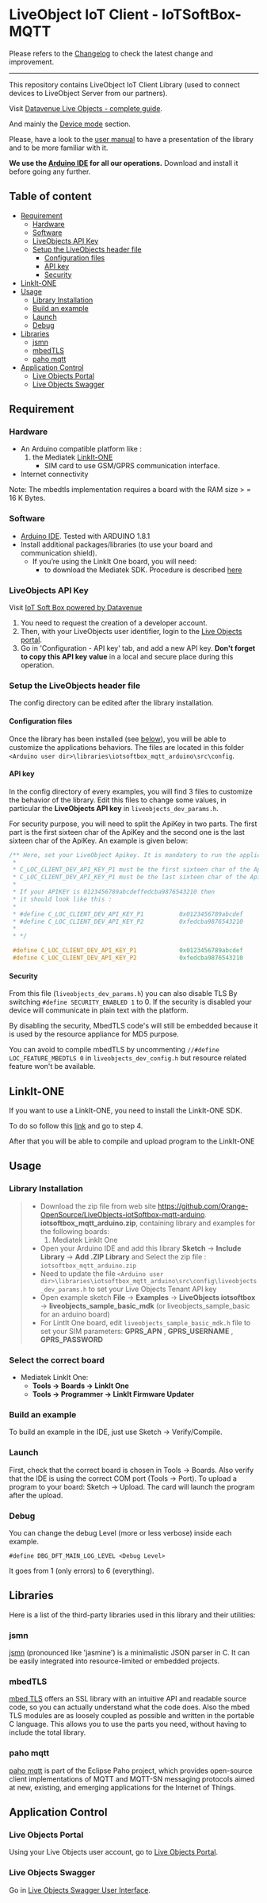 # LiveObject IoT Client - IoTSoftBox-MQTT

Please refers to the [Changelog](ChangeLog.md) to check the latest change and improvement.

---

This repository contains LiveObject IoT Client Library (used to connect devices to LiveObject Server from our partners).

Visit [Datavenue Live Objects - complete guide](https://liveobjects.orange-business.com/doc/html/lo_manual.html).

And mainly the [Device mode](https://liveobjects.orange-business.com/doc/html/lo_manual.html#MQTT_MODE_DEVICE) section.

Please, have a look to the [user manual](docs/liveobjects_starterkit_arduino_v1.2.pdf) to have a presentation of the library and to be more familiar with it.

**We use the [Arduino IDE](https://www.arduino.cc/en/Main/Software) for all our operations.** Download and install it before going any further.

## Table of content

- [Requirement](#requirement)
	- [Hardware](#hardware)
	- [Software](#software)
	- [LiveObjects API Key](#liveobjects-api-key)
	- [Setup the LiveObjects header file](#setup-the-liveobjects-header-file)
		- [Configuration files](#configuration-files)
		- [API key](#api-key)
		- [Security](#security)
- [LinkIt-ONE](#linkit-one)
- [Usage](#usage)
	- [Library Installation](#library-installation)
	- [Build an example](#build-an-example)
	- [Launch](#launch)
	- [Debug](#debug)
- [Libraries](#libraries)
	- [jsmn](#jsmn)
	- [mbedTLS](#mbedtls)
	- [paho mqtt](#paho-mqtt)
- [Application Control](#application-control)
	- [Live Objects Portal](#live-objects-portal)
	- [Live Objects Swagger](#live-objects-swagger)


## Requirement

### Hardware

* An Arduino compatible platform like :
	1. the Mediatek [LinkIt-ONE](https://labs.mediatek.com/en/platform/linkit-one)
		* SIM card to use GSM/GPRS communication interface.
* Internet connectivity

Note: The mbedtls implementation requires a board with the RAM size > = 16 K Bytes.

### Software

* [Arduino IDE](https://www.arduino.cc/en/Main/Software). Tested with ARDUINO 1.8.1
* Install additional packages/libraries (to use your board and communication shield).
	* If you’re using the LinkIt One board, you will need:
		* to download the Mediatek SDK. Procedure is described [here](https://docs.labs.mediatek.com/resource/linkit-one/en/getting-started/get-started-on-windows/install-the-arduino-ide-and-linkit-one-sdk)

### LiveObjects API Key

Visit [IoT Soft Box powered by Datavenue](https://liveobjects.orange-business.com/v2/#/sdk)

1. You need to request the creation of a developer account.
1. Then, with your LiveObjects user identifier, login to the [Live Objects portal](https://liveobjects.orange-business.com/#/login).
1. Go in 'Configuration - API key' tab, and add a new API key.
**Don't forget to copy this API key value** in a local and secure place during this operation.

### Setup the LiveObjects header file

The config directory can be edited after the library installation.

#### Configuration files

Once the library has been installed (see [below](#library-installation)), you will be able to customize the applications behaviors. The files are located in this folder `<Arduino user dir>\libraries\iotsoftbox_mqtt_arduino\src\config`.

#### API key

In the config directory of every examples, you will find 3 files to customize the behavior of the library.
Edit this files to change some values, in particular the **LiveObjects API key** in `liveobjects_dev_params.h`.

For security purpose, you will need to split the ApiKey in two parts.
The first part is the first sixteen char of the ApiKey and the second one is the last sixteen char of the ApiKey.
 An example is given below:

```c
/** Here, set your LiveObject Apikey. It is mandatory to run the application
 *
 * C_LOC_CLIENT_DEV_API_KEY_P1 must be the first sixteen char of the ApiKey
 * C_LOC_CLIENT_DEV_API_KEY_P1 must be the last sixteen char of the ApiKey
 *
 * If your APIKEY is 0123456789abcdeffedcba9876543210 then
 * it should look like this :
 *
 * #define C_LOC_CLIENT_DEV_API_KEY_P1			0x0123456789abcdef
 * #define C_LOC_CLIENT_DEV_API_KEY_P2			0xfedcba9876543210
 *
 * */

 #define C_LOC_CLIENT_DEV_API_KEY_P1			0x0123456789abcdef
 #define C_LOC_CLIENT_DEV_API_KEY_P2			0xfedcba9876543210
```

#### Security
From this file (`liveobjects_dev_params.h`) you can also disable TLS By switching `#define SECURITY_ENABLED 1` to 0.
If the security is disabled your device will communicate in plain text with the platform.

By disabling the security, MbedTLS code's will still be embedded because it is used by the resource appliance for MD5 purpose.

You can avoid to compile mbedTLS by uncommenting `//#define LOC_FEATURE_MBEDTLS 0` in  `liveobjects_dev_config.h` but resource related feature won't be available.

## LinkIt-ONE

If you want to use a LinkIt-ONE, you need to install the LinkIt-ONE SDK.

To do so follow this [link](https://docs.labs.mediatek.com/resource/linkit-one/en/getting-started/get-started-on-windows/install-the-arduino-ide-and-linkit-one-sdk) and go to step 4.

After that you will be able to compile and upload program to the LinkIt-ONE

## Usage
### Library Installation

> - Download the zip file from web site https://github.com/Orange-OpenSource/LiveObjects-iotSoftbox-mqtt-arduino.
>	**iotsoftbox_mqtt_arduino.zip**, containing library and examples for the following boards:
>	1. Mediatek LinkIt One
> - Open your Arduino IDE and add this library **Sketch** -> **Include Library** -> **Add .ZIP Library** and Select the zip file : `iotsoftbox_mqtt_arduino.zip`
> - Need to update the file `<Arduino user dir>\libraries\iotsoftbox_mqtt_arduino\src\config\liveobjects_dev_params.h` to set your Live Objects Tenant API key
> - Open example sketch **File** -> **Examples** -> **LiveObjects iotsoftbox** -> **liveobjects_sample_basic_mdk** (or liveobjects_sample_basic for an arduino board)
> - For LintIt One board, edit `liveobjects_sample_basic_mdk.h`  file to set your SIM parameters: **GPRS_APN** , **GPRS_USERNAME** , **GPRS_PASSWORD**

### Select the correct board

- Mediatek LinkIt One:
	* **Tools -> Boards -> LinkIt One**
	* **Tools -> Programmer -> LinkIt Firmware Updater**

### Build an example

To build an example in the IDE, just use Sketch -> Verify/Compile.

### Launch

First, check that the correct board is chosen in Tools -> Boards. Also verify that the IDE is using the correct COM port (Tools -> Port).
To upload a program to your board: Sketch -> Upload.
The card will launch the program after the upload.

### Debug

You can change the debug Level (more or less verbose) inside each example.
```
#define DBG_DFT_MAIN_LOG_LEVEL <Debug Level>
```
It goes from 1 (only errors) to 6 (everything).

## Libraries

Here is a list of the third-party libraries used in this library and their utilities:

### jsmn

[jsmn](https://github.com/zserge/jsmn) (pronounced like 'jasmine') is a minimalistic JSON parser in C. It can be easily integrated into resource-limited or embedded projects.

### mbedTLS

[mbed TLS](https://github.com/ARMmbed/mbedtls) offers an SSL library with an intuitive API and readable source code, so you can actually understand what the code does. Also the mbed TLS modules are as loosely coupled as possible and written in the portable C language. This allows you to use the parts you need, without having to include the total library.

### paho mqtt

[paho mqtt](https://github.com/eclipse/paho.mqtt.embedded-c) is part of the Eclipse Paho project, which provides open-source client implementations of MQTT and MQTT-SN messaging protocols aimed at new, existing, and emerging applications for the Internet of Things.

## Application Control

### Live Objects Portal

Using your Live Objects user account, go to [Live Objects Portal](https://liveobjects.orange-business.com/#/login).

### Live Objects Swagger

Go in [Live Objects Swagger User Interface](https://liveobjects.orange-business.com/swagger-ui/index.html).
